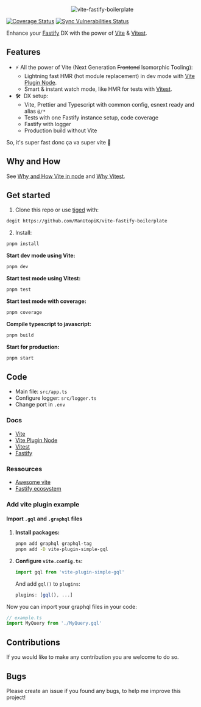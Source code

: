 <p align="center">
<img src="https://repository-images.githubusercontent.com/446977257/2937768f-1569-45a6-ac60-a7b44a78225b" alt="vite-fastify-boilerplate"/>
</p>

[![Coverage Status](https://coveralls.io/repos/github/ManUtopiK/vite-fastify-boilerplate/badge.svg?branch=main)](https://coveralls.io/github/ManUtopiK/vite-fastify-boilerplate?branch=main)
[![Sync Vulnerabilities Status](https://app.snyk.io/test/github/ManUtopiK/vite-fastify-boilerplate/badge.svg)](https://snyk.io/test/github/ManUtopiK/vite-fastify-boilerplate)

Enhance your [Fastify](https://github.com/fastify/fastify) DX with the power of [Vite](https://vitejs.dev) & [Vitest](https://vitest.dev/).

## Features

- ⚡ All the power of Vite (Next Generation ~~Frontend~~ Isomorphic Tooling):
  - Lightning fast HMR (hot module replacement) in dev mode with [Vite Plugin Node](https://github.com/axe-me/vite-plugin-node#readme).
  - Smart & instant watch mode, like HMR for tests with [Vitest](https://vitest.dev/).
- 🛠️  DX setup:
  - Vite, Prettier and Typescript with common config, esnext ready and alias `@/*`
  - Tests with one Fastify instance setup, code coverage
  - Fastify with logger
  - Production build without Vite

So, it's super fast donc ça va super vite 🚀

## Why and How

See [Why and How Vite in node](https://github.com/axe-me/vite-plugin-node#why) and [Why Vitest](https://vitest.dev/guide/why.html).

## Get started

1. Clone this repo or use [tiged](https://github.com/tiged/tiged) with:

```bash
degit https://github.com/ManUtopiK/vite-fastify-boilerplate
```

2. Install:

```bash
pnpm install
```

**Start dev mode using Vite:**

```bash
pnpm dev
```

**Start test mode using Vitest:**

```bash
pnpm test
```

**Start test mode with coverage:**

```bash
pnpm coverage
```

**Compile typescript to javascript:**

```bash
pnpm build
```

**Start for production:**

```bash
pnpm start
```

## Code

- Main file: `src/app.ts`
- Configure logger: `src/logger.ts`
- Change port in `.env`

### Docs

- [Vite](https://vitejs.dev/)
- [Vite Plugin Node](https://github.com/axe-me/vite-plugin-node)
- [Vitest](https://vitest.dev/)
- [Fastify](https://www.fastify.io/docs/latest/)

### Ressources

- [Awesome vite](https://github.com/vitejs/awesome-vite)
- [Fastify ecosystem](https://www.fastify.io/ecosystem/)

### Add vite plugin example

#### Import `.gql` and `.graphql` files

1. **Install packages:**

   ```bash
   pnpm add graphql graphql-tag
   pnpm add -D vite-plugin-simple-gql
   ```

2. **Configure `vite.config.ts`:**

   ```js
   import gql from 'vite-plugin-simple-gql'
   ```

   And add `gql()` to `plugins`:

   ```js
   plugins: [gql(), ...]
   ```

Now you can import your graphql files in your code:

```js
// example.ts
import MyQuery from './MyQuery.gql'
```

## Contributions

If you would like to make any contribution you are welcome to do so.

## Bugs

Please create an issue if you found any bugs, to help me improve this project!
